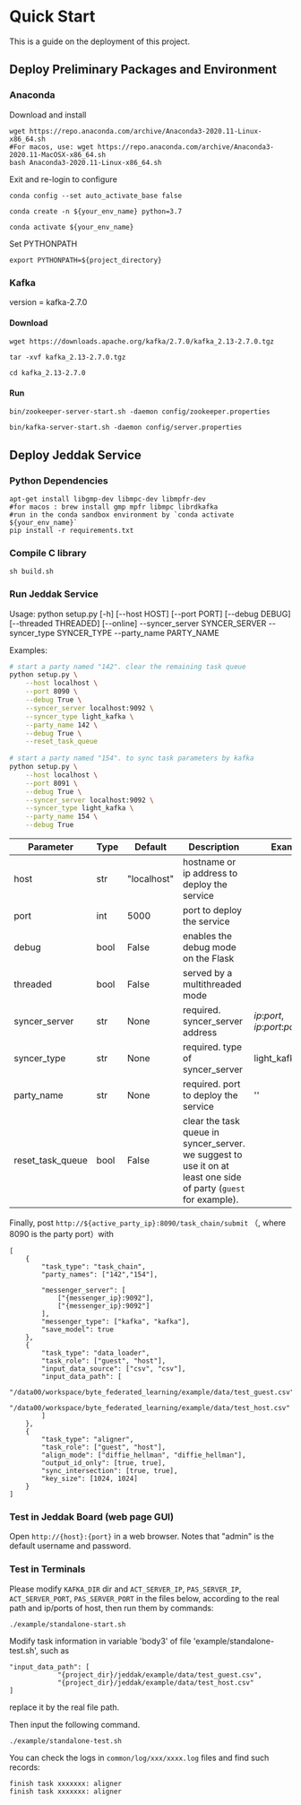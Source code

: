 # Quick Start

This is a guide on the deployment of this project.

## Deploy Preliminary Packages and Environment

### Anaconda

Download and install
```shell
wget https://repo.anaconda.com/archive/Anaconda3-2020.11-Linux-x86_64.sh
#For macos, use: wget https://repo.anaconda.com/archive/Anaconda3-2020.11-MacOSX-x86_64.sh
bash Anaconda3-2020.11-Linux-x86_64.sh
```

Exit and re-login to configure

``conda config --set auto_activate_base false``

``conda create -n ${your_env_name} python=3.7``

``conda activate ${your_env_name}``

Set PYTHONPATH

``export PYTHONPATH=${project_directory}``

### Kafka

version = kafka-2.7.0

#### Download

``wget https://downloads.apache.org/kafka/2.7.0/kafka_2.13-2.7.0.tgz``

``tar -xvf kafka_2.13-2.7.0.tgz``

``cd kafka_2.13-2.7.0``

#### Run

``bin/zookeeper-server-start.sh -daemon config/zookeeper.properties``

``bin/kafka-server-start.sh -daemon config/server.properties``

## Deploy Jeddak Service

### Python Dependencies

```shell
apt-get install libgmp-dev libmpc-dev libmpfr-dev
#for macos : brew install gmp mpfr libmpc librdkafka
#run in the conda sandbox environment by `conda activate ${your_env_name}`
pip install -r requirements.txt
```

### Compile C library

``sh build.sh``

### Run Jeddak Service

Usage: python setup.py [-h] [--host HOST] [--port PORT] [--debug DEBUG]  [--threaded THREADED] [--online] --syncer_server SYNCER_SERVER --syncer_type SYNCER_TYPE --party_name PARTY_NAME

Examples: 
```bash
# start a party named "142". clear the remaining task queue
python setup.py \
    --host localhost \
    --port 8090 \
    --debug True \
    --syncer_server localhost:9092 \
    --syncer_type light_kafka \
    --party_name 142 \
    --debug True \
    --reset_task_queue
    
# start a party named "154". to sync task parameters by kafka
python setup.py \
    --host localhost \
    --port 8091 \
    --debug True \
    --syncer_server localhost:9092 \
    --syncer_type light_kafka \
    --party_name 154 \
    --debug True
```

|  Parameter   | Type  | Default | Description | Example |
|  ----  | ----  | ---- | ----  | ---- |
| host | str | "localhost" | hostname or ip address to deploy the service | |
| port | int | 5000 | port to deploy the service | |
| debug | bool | False | enables the debug mode on the Flask | |
| threaded | bool | False | served by a multithreaded mode | |
| syncer_server | str | None | required. syncer_server address | *ip*:*port*, *ip*:*port*:*password* |
| syncer_type | str | None | required. type of syncer_server | light_kafka|
| party_name | str | None | required. port to deploy the service | '' |
| reset_task_queue | bool | False | clear the task queue in syncer_server. we suggest to use it on at least one side of party (`guest` for example). |  |

Finally, post ``http://${active_party_ip}:8090/task_chain/submit`` （, where 8090 is the party port）with
````
[
    {
        "task_type": "task_chain",
        "party_names": ["142","154"],
        
        "messenger_server": [
            ["{messenger_ip}:9092"],
            ["{messenger_ip}:9092"]
        ],
        "messenger_type": ["kafka", "kafka"],
        "save_model": true
    },
    {
        "task_type": "data_loader",
        "task_role": ["guest", "host"],
        "input_data_source": ["csv", "csv"],
        "input_data_path": [
            "/data00/workspace/byte_federated_learning/example/data/test_guest.csv",
            "/data00/workspace/byte_federated_learning/example/data/test_host.csv"
        ]
    },
    {
        "task_type": "aligner",
        "task_role": ["guest", "host"],
        "align_mode": ["diffie_hellman", "diffie_hellman"],
        "output_id_only": [true, true],
        "sync_intersection": [true, true],
        "key_size": [1024, 1024]
    }
]
````

### Test in Jeddak Board (web page GUI)

Open `http://{host}:{port}` in a web browser.
Notes that "admin" is the default username and password.

### Test in Terminals

Please modify `KAFKA_DIR` dir and `ACT_SERVER_IP`, `PAS_SERVER_IP`, `ACT_SERVER_PORT`, `PAS_SERVER_PORT` 
in the files below, according to the real path and ip/ports of host, then run them by commands:

```
./example/standalone-start.sh
```

Modify task information in variable 'body3' of file 'example/standalone-test.sh', such as 

```
"input_data_path": [
            "{project_dir}/jeddak/example/data/test_guest.csv",
            "{project_dir}/jeddak/example/data/test_host.csv"
]
```

replace it by the real file path.

Then input the following command.

```
./example/standalone-test.sh
```

You can check the logs in `common/log/xxx/xxxx.log` files and find such records:

```
finish task xxxxxxx: aligner
finish task xxxxxxx: aligner
```
